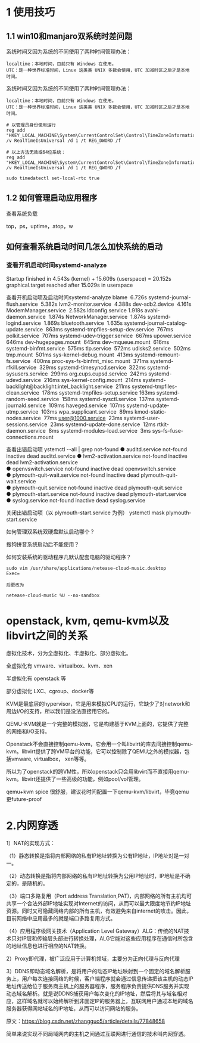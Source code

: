# 1 使用技巧

## 1.1 win10和manjaro双系统时差问题
系统时间又因为系统的不同使用了两种时间管理办法：

    localtime：本地时间，目前只有 Windows 在使用。
    UTC：是一种世界标准时间，Linux 这类类 UNIX 多数会使用，UTC 加减时区之后才是本地时间。

系统时间又因为系统的不同使用了两种时间管理办法：

    localtime：本地时间，目前只有 Windows 在使用。
    UTC：是一种世界标准时间，Linux 这类类 UNIX 多数会使用，UTC 加减时区之后才是本地时间。

```
# 以管理员身份使用运行
reg add "HKEY_LOCAL_MACHINE\System\CurrentControlSet\Control\TimeZoneInformation" /v RealTimeIsUniversal /d 1 /t REG_DWORD /f

# 以上方法无效或64位系统：
reg add "HKEY_LOCAL_MACHINE\System\CurrentControlSet\Control\TimeZoneInformation" /v RealTimeIsUniversal /d 1 /t REG_QWORD /f

sudo timedatectl set-local-rtc true
```



## 1.2 如何管理启动应用程序 

查看系统负载

top，ps，uptime，atop，w





## 如何查看系统启动时间几怎么加快系统的启动

### 查看开机启动时间systemd-analyze 
Startup finished in 4.543s (kernel) + 15.609s (userspace) = 20.152s
graphical.target reached after 15.029s in userspace

查看开机启动项及启动时间systemd-analyze blame
​          6.726s systemd-journal-flush.service
​          5.382s lvm2-monitor.service
​          4.388s dev-sdb2.device
​          4.161s ModemManager.service
​          2.582s ldconfig.service
​          1.918s avahi-daemon.service
​          1.874s NetworkManager.service
​          1.874s systemd-logind.service
​          1.869s bluetooth.service
​          1.635s systemd-journal-catalog-update.service
​           863ms systemd-tmpfiles-setup-dev.service
​           767ms polkit.service
​           707ms systemd-udev-trigger.service
​           667ms upower.service
​           646ms dev-hugepages.mount
​           645ms dev-mqueue.mount
​           616ms systemd-binfmt.service
​           575ms tlp.service
​           572ms udisks2.service
​           502ms tmp.mount
​           501ms sys-kernel-debug.mount
​           413ms systemd-remount-fs.service
​           400ms proc-sys-fs-binfmt_misc.mount
​           371ms systemd-rfkill.service
​           329ms systemd-timesyncd.service
​           322ms systemd-sysusers.service
​           299ms org.cups.cupsd.service
​           242ms systemd-udevd.service
​           216ms sys-kernel-config.mount
​           214ms systemd-backlight@backlight:intel_backlight.service
​           211ms systemd-tmpfiles-clean.service
​           178ms systemd-tmpfiles-setup.service
​           163ms systemd-random-seed.service
​           158ms systemd-sysctl.service
​           137ms systemd-journald.service
​           109ms haveged.service
​           107ms systemd-update-utmp.service
​           103ms wpa_supplicant.service
​            89ms kmod-static-nodes.service
​            77ms user@1000.service
​            23ms systemd-user-sessions.service
​            23ms systemd-update-done.service
​            12ms rtkit-daemon.service
​             8ms systemd-modules-load.service
​             3ms sys-fs-fuse-connections.mount

查看出错启动项
ystemctl --all | grep not-found
● auditd.service                                                                              not-found inactive   dead      auditd.service
● lvm2-activation.service                                                                     not-found inactive   dead      lvm2-activation.service                                                      
● openvswitch.service                                                                         not-found inactive   dead      openvswitch.service                                                          
● plymouth-quit-wait.service                                                                  not-found inactive   dead      plymouth-quit-wait.service                                                   
● plymouth-quit.service                                                                       not-found inactive   dead      plymouth-quit.service                                                        
● plymouth-start.service                                                                      not-found inactive   dead      plymouth-start.service                                                       
● syslog.service                                                                              not-found inactive   dead      syslog.service 

关闭出错启动项（以 plymouth-start.service 为例）
ystemctl mask plymouth-start.service


如何管理双系统双硬盘默认启动哪个？

搜狗拼音系统启动后不能使用？

如何安装系统的驱动程序几默认配套电脑的驱动程序？



```
sudo vim /usr/share/applications/netease-cloud-music.desktop
Exec=

后更改为

netease-cloud-music %U --no-sandbox
```

# openstack, kvm, qemu-kvm以及libvirt之间的关系

虚拟化技术，分为全虚拟化、半虚拟化、部分虚拟化。

全虚拟化有 vmware、virtualbox、kvm、xen

半虚拟化有 openstack  等

部分虚拟化 LXC、cgroup、docker等



KVM是最底层的hypervisor，它是用来模拟CPU的运行，它缺少了对network和周边I/O的支持，所以我们是没法直接用它的。

QEMU-KVM就是一个完整的模拟器，它是构建基于KVM上面的，它提供了完整的网络和I/O支持。

Openstack不会直接控制qemu-kvm，它会用一个叫libvirt的库去间接控制qemu-kvm。libvirt提供了跨VM平台的功能，它可以控制除了QEMU之外的模拟器，包括vmware, virtualbox， xen等等。

所以为了openstack的跨VM性，所以openstack只会用libvirt而不直接用qemu-kvm。libvirt还提供了一些高级的功能，例如pool/vol管理。



qemu+kvm spice 很舒服，建议花时间配置一下qemu-kvm/libvirt，毕竟qemu更future-proof



# 2.内网穿透

1）NAT的实现方式：

（1）静态转换是指将内部网络的私有IP地址转换为公有IP地址，IP地址对是一对一。

（2）动态转换是指将内部网络的私有IP地址转换为公用IP地址时，IP地址是不确定的，是随机的。

（3）端口多路复用（Port address Translation,PAT)，内部网络的所有主机均可共享一个合法外部IP地址实现对Internet的访问，从而可以最大限度地节约IP地址资源。同时又可隐藏网络内部的所有主机，有效避免来自internet的攻击。因此，目前网络中应用最多的就是端口多路复用方式。

（4）应用程序级网关技术（Application Level Gateway）ALG：传统的NAT技术只对IP层和传输层头部进行转换处理，ALG它能对这些应用程序在通信时所包含的地址信息也进行相应的NAT转换。

2）Proxy即代理，被广泛应用于计算机领域，主要分为正向代理与反向代理

3）DDNS即动态域名解析，是将用户的动态IP地址映射到一个固定的域名解析服务上，用户每次连接网络的时候，客户端程序就会通过信息传递把该主机的动态IP地址传送给位于服务商主机上的服务器程序，服务程序负责提供DNS服务并实现动态域名解析。就是说DDNS捕获用户每次变化的IP地址，然后将其与域名相对应，这样域名就可以始终解析到非固定IP的服务器上，互联网用户通过本地的域名服务器获得网站域名的IP地址，从而可以访问网站的服务。


原文：https://blog.csdn.net/zhangguo5/article/details/77848658 

简单来说实现不同局域网内的主机之间通过互联网进行通信的技术叫内网穿透。













